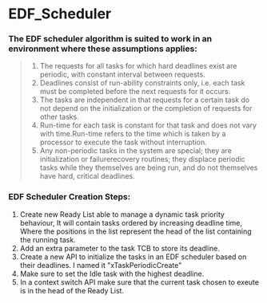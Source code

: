 # EDF_Scheduler 
### The EDF scheduler algorithm is suited to work in an environment where these assumptions applies:
  > 1) The requests for all tasks for which hard deadlines exist are periodic, with constant interval between requests.
  > 2) Deadlines consist of run-ability constraints only, i.e. each task must be completed before the next requests for it occurs.
  > 3) The tasks are independent in that requests for a certain task do not depend on the initialization or the completion of requests for other tasks.
  > 4) Run-time for each task is constant for that task and does not vary with time.Run-time refers to the time which is taken by a processor to execute the task without interruption.
  > 5) Any non-periodic tasks in the system are special; they are initialization or failurerecovery routines; they displace periodic tasks while they themselves are being run, and do not themselves have hard, critical deadlines.
### EDF Scheduler Creation Steps:
   1) Create new Ready List able to manage a dynamic task priority behaviour, It will contain tasks ordered by increasing deadline time, Where the positions in the list represent the head of the list containing the running task.
   2) Add an extra parameter to the task TCB to store its deadline.
   3) Create a new API to initialize the tasks in an EDF scheduler based on their deadlines. I named it "xTaskPeriodicCreate"
   4) Make sure to set the Idle task with the highest deadline.
   5) In a context switch API make sure that the current task chosen to exeute is in the head of the Ready List.

